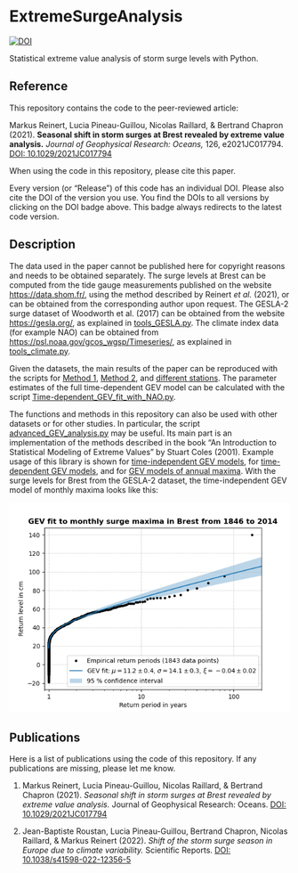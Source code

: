 # ExtremeSurgeAnalysis

[![DOI](https://zenodo.org/badge/DOI/10.5281/zenodo.5107018.svg)](https://doi.org/10.5281/zenodo.5107018)

Statistical extreme value analysis of storm surge levels with Python.

## Reference

This repository contains the code to the peer-reviewed article:

Markus Reinert, Lucia Pineau-Guillou, Nicolas Raillard, & Bertrand
Chapron (2021). **Seasonal shift in storm surges at Brest revealed by
extreme value analysis.** *Journal of Geophysical Research: Oceans,*
126, e2021JC017794.
[DOI: 10.1029/2021JC017794](https://doi.org/10.1029/2021JC017794)

When using the code in this repository, please cite this paper.

Every version (or “Release”) of this code has an individual DOI.
Please also cite the DOI of the version you use.  You find the DOIs to
all versions by clicking on the DOI badge above.  This badge always
redirects to the latest code version.

## Description

The data used in the paper cannot be published here for
copyright reasons and needs to be obtained separately.  The surge
levels at Brest can be computed from the tide gauge measurements
published on the website https://data.shom.fr/, using the method
described by Reinert *et al.* (2021), or can be obtained from the corresponding
author upon request.  The GESLA-2 surge dataset of Woodworth et
al. (2017) can be obtained from the website https://gesla.org/, as
explained in [tools_GESLA.py](tools_GESLA.py).  The climate index data
(for example NAO) can be obtained from
https://psl.noaa.gov/gcos_wgsp/Timeseries/, as explained in
[tools_climate.py](tools_climate.py).

Given the datasets, the main results of the paper can be reproduced
with the scripts for [Method 1](Method_1_sliding_window_analysis.py),
[Method 2](Method_2_monthly_analysis.py), and
[different stations](Result_winter_shift_in_different_stations.py).
The parameter estimates of the full time-dependent GEV model can be
calculated with the script
[Time-dependent_GEV_fit_with_NAO.py](Time-dependent_GEV_fit_with_NAO.py).

The functions and methods in this repository can also be used with other
datasets or for other studies.  In particular,
the script [advanced_GEV_analysis.py](advanced_GEV_analysis.py) may be
useful.  Its main part is an implementation of the methods described in
the book “An Introduction to Statistical Modeling of Extreme Values” by
Stuart Coles (2001).  Example usage of this library is shown for
[time-independent GEV models](Time-independent_GEV_fit.py), for
[time-dependent GEV models](Time-dependent_GEV_fit.py), and for
[GEV models of annual maxima](Time-independent_GEV_fit_for_annual_maxima.py).
With the surge levels for Brest from the GESLA-2 dataset, the
time-independent GEV model of monthly maxima looks like this:

![Figure of a time-independent GEV fit to extreme surge levels (monthly maxima) in Brest](results/GEV_fit_Brest.png)


## Publications

Here is a list of publications using the code of this repository.
If any publications are missing, please let me know.

1. Markus Reinert, Lucia Pineau-Guillou, Nicolas Raillard, & Bertrand Chapron (2021).
*Seasonal shift in storm surges at Brest revealed by extreme value analysis.*
Journal of Geophysical Research: Oceans.
[DOI: 10.1029/2021JC017794](https://doi.org/10.1029/2021JC017794)

2. Jean-Baptiste Roustan, Lucia Pineau-Guillou, Bertrand Chapron, Nicolas Raillard, & Markus Reinert (2022).
*Shift of the storm surge season in Europe due to climate variability.*
Scientific Reports.
[DOI: 10.1038/s41598-022-12356-5](https://doi.org/10.1038/s41598-022-12356-5)
